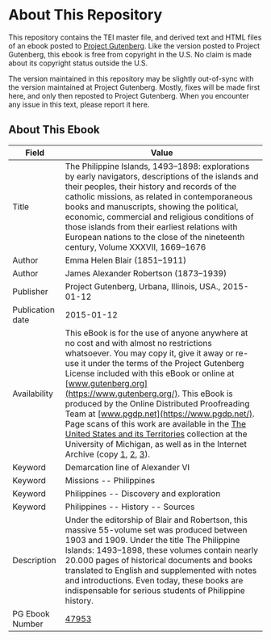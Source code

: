 # About This Repository

This repository contains the TEI master file, and derived text and HTML files of an ebook posted to [Project Gutenberg](https://www.gutenberg.org/). Like the version posted to Project Gutenberg, this ebook is free from copyright in the U.S. No claim is made about its copyright status outside the U.S.

The version maintained in this repository may be slightly out-of-sync with the version maintained at Project Gutenberg. Mostly, fixes will be made first here, and only then reposted to Project Gutenberg. When you encounter any issue in this text, please report it here.

## About This Ebook

| Field | Value |
| ----- | ----- |
| Title | The Philippine Islands, 1493–1898: explorations by early navigators, descriptions of the islands and their peoples, their history and records of the catholic missions, as related in contemporaneous books and manuscripts, showing the political, economic, commercial and religious conditions of those islands from their earliest relations with European nations to the close of the nineteenth century, Volume XXXVII, 1669–1676 |
| Author | Emma Helen Blair (1851–1911) |
| Author | James Alexander Robertson (1873–1939) |
| Publisher | Project Gutenberg, Urbana, Illinois, USA., 2015-01-12 |
| Publication date | 2015-01-12 |
| Availability | This eBook is for the use of anyone anywhere at no cost and with almost no restrictions whatsoever. You may copy it, give it away or re-use it under the terms of the Project Gutenberg License included with this eBook or online at [www.gutenberg.org](https://www.gutenberg.org/). This eBook is produced by the Online Distributed Proofreading Team at [www.pgdp.net](https://www.pgdp.net/). Page scans of this work are available in the [The United States and its Territories](https://name.umdl.umich.edu/afk2830.0001.037) collection at the University of Michigan, as well as in the Internet Archive (copy [1](https://archive.org/details/cu31924070600196), [2](https://archive.org/details/philippineislan51bourgoog), [3](https://archive.org/details/philippineislan121bourgoog)). |
| Keyword | Demarcation line of Alexander VI |
| Keyword | Missions -- Philippines |
| Keyword | Philippines -- Discovery and exploration |
| Keyword | Philippines -- History -- Sources |
| Description | Under the editorship of Blair and Robertson, this massive 55-volume set was produced between 1903 and 1909. Under the title The Philippine Islands: 1493–1898, these volumes contain nearly 20.000 pages of historical documents and books translated to English and supplemented with notes and introductions. Even today, these books are indispensable for serious students of Philippine history. |
| PG Ebook Number | [47953](https://www.gutenberg.org/ebooks/47953) |
